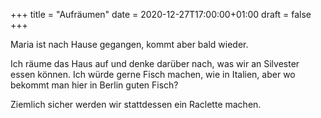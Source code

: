 +++
title = "Aufräumen"
date = 2020-12-27T17:00:00+01:00
draft = false
+++

Maria ist nach Hause gegangen, kommt aber bald wieder.

<!--more-->

Ich räume das Haus auf und denke darüber nach, was wir an Silvester essen können.
Ich würde gerne Fisch machen, wie in Italien, aber wo bekommt man hier in Berlin
guten Fisch?

Ziemlich sicher werden wir stattdessen ein Raclette machen.

